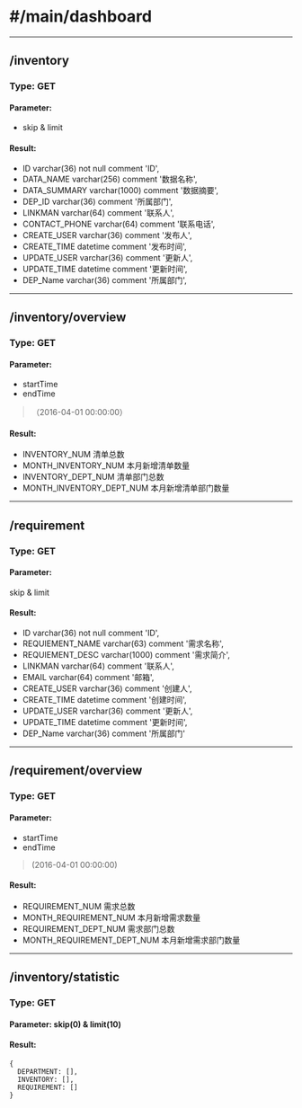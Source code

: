 # #/main/dashboard

-------------

## /inventory

### Type: GET

#### Parameter:
* skip & limit

#### Result:
* ID                   varchar(36) not null comment 'ID',
* DATA_NAME            varchar(256) comment '数据名称',
* DATA_SUMMARY         varchar(1000) comment '数据摘要',
* DEP_ID               varchar(36) comment '所属部门',
* LINKMAN              varchar(64) comment '联系人',
* CONTACT_PHONE        varchar(64) comment '联系电话',
* CREATE_USER          varchar(36) comment '发布人',
* CREATE_TIME          datetime comment '发布时间',
* UPDATE_USER          varchar(36) comment '更新人',
* UPDATE_TIME          datetime comment '更新时间',
* DEP_Name               varchar(36) comment '所属部门',

-------------

## /inventory/overview

### Type: GET

#### Parameter:
* startTime
* endTime
>（2016-04-01 00:00:00）

#### Result:
* INVENTORY_NUM 清单总数
* MONTH_INVENTORY_NUM 本月新增清单数量
* INVENTORY_DEPT_NUM 清单部门总数
* MONTH_INVENTORY_DEPT_NUM 本月新增清单部门数量

-------------

## /requirement
### Type: GET
#### Parameter:
skip & limit
#### Result:
* ID                   varchar(36) not null comment 'ID',
* REQUIEMENT_NAME      varchar(63) comment '需求名称',
* REQUIEMENT_DESC      varchar(1000) comment '需求简介',
* LINKMAN              varchar(64) comment '联系人',
* EMAIL                varchar(64) comment '邮箱',
* CREATE_USER          varchar(36) comment '创建人',
* CREATE_TIME          datetime comment '创建时间',
* UPDATE_USER          varchar(36) comment '更新人',
* UPDATE_TIME          datetime comment '更新时间',
* DEP_Name             varchar(36) comment '所属部门'

-------------

## /requirement/overview

### Type: GET

#### Parameter:
* startTime
* endTime
> (2016-04-01 00:00:00)

#### Result:
* REQUIREMENT_NUM 需求总数
* MONTH_REQUIREMENT_NUM  本月新增需求数量
* REQUIREMENT_DEPT_NUM 需求部门总数
* MONTH_REQUIREMENT_DEPT_NUM  本月新增需求部门数量

-------------

## /inventory/statistic

### Type: GET

#### Parameter: skip(0) & limit(10)

#### Result:
    {
      DEPARTMENT: [],
      INVENTORY: [],
      REQUIREMENT: []
    }
